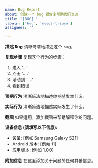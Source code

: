 ```yaml
---
name: Bug Report
about: 创建一个 bug 报告来帮助我们改进
title: '[BUG] '
labels: ['bug', 'needs-triage']
assignees: ''

---
```


**描述 Bug**
清晰简洁地描述这个 bug。

**复现步骤**
复现这个行为的步骤：
1. 进入 '...'
2. 点击 '....'
3. 滚动到 '....'
4. 看到错误

**预期行为**
清晰简洁地描述你期望发生什么。

**实际行为**
清晰简洁地描述实际发生了什么。

**截图**
如果适用，添加截图来帮助解释你的问题。

**设备信息 (请填写以下信息):**
 - 设备: [例如 Samsung Galaxy S21]
 - Android 版本: [例如 11]
 - 应用版本: [例如 1.0.0]

**附加信息**
在这里添加关于问题的任何其他信息。
